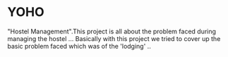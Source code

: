 # YOHO
"Hostel Management".This project is all about the problem faced during managing the hostel ... Basically with this project we tried to cover up the basic problem faced which was of the 'lodging' ..
